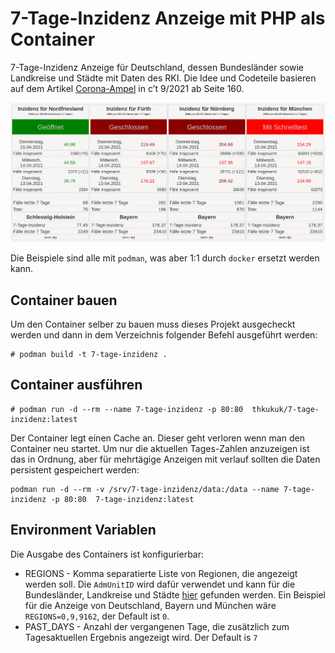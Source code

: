 # 7-Tage-Inzidenz Anzeige mit PHP als Container

7-Tage-Inzidenz Anzeige für Deutschland, dessen Bundesländer sowie Landkreise
und Städte mit Daten des RKI. Die Idee und Codeteile basieren auf dem Artikel
[Corona-Ampel](https://ct.de/yw1c) in c’t 9/2021 ab Seite 160.


![Screenshot](Screenshot.png)


Die Beispiele sind alle mit `podman`, was aber 1:1 durch `docker` ersetzt werden kann.

## Container bauen

Um den Container selber zu bauen muss dieses Projekt ausgecheckt werden und
dann in dem Verzeichnis folgender Befehl ausgeführt werden:

```
# podman build -t 7-tage-inzidenz .
```

## Container ausführen

```
# podman run -d --rm --name 7-tage-inzidenz -p 80:80  thkukuk/7-tage-inzidenz:latest
```

Der Container legt einen Cache an. Dieser geht verloren wenn man den Container neu startet. Um nur die aktuellen Tages-Zahlen anzuzeigen ist das in Ordnung, aber für mehrtägige Anzeigen mit verlauf sollten die Daten persistent gespeichert werden:

```
podman run -d --rm -v /srv/7-tage-inzidenz/data:/data --name 7-tage-inzidenz -p 80:80  7-tage-inzidenz:latest
```

## Environment Variablen

Die Ausgabe des Containers ist konfigurierbar:

* REGIONS - Komma separatierte Liste von Regionen, die angezeigt werden soll. Die `AdmUnitID` wird dafür verwendet und kann für die Bundesländer, Landkreise und Städte [hier](https://www.arcgis.com/apps/mapviewer/index.html?layers=c093fe0ef8fd4707beeb3dc0c02c3381) gefunden werden. Ein Beispiel für die Anzeige von Deutschland, Bayern und München wäre `REGIONS=0,9,9162`, der Default ist `0`.
* PAST_DAYS - Anzahl der vergangenen Tage, die zusätzlich zum Tagesaktuellen Ergebnis angezeigt wird. Der Default is `7`
